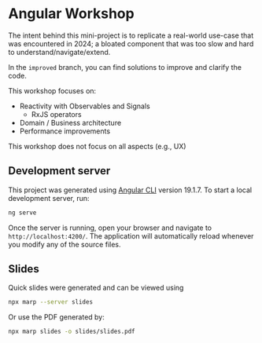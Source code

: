 # Angular Workshop

The intent behind this mini-project is to replicate a real-world use-case that was
encountered in 2024; a bloated component that was too slow and hard to understand/navigate/extend.

In the `improved` branch, you can find solutions to improve and clarify the code.

This workshop focuses on:
* Reactivity with Observables and Signals
  * RxJS operators
* Domain / Business architecture
* Performance improvements

This workshop does not focus on all aspects (e.g., UX)

## Development server
This project was generated using [Angular CLI](https://github.com/angular/angular-cli) version 19.1.7.
To start a local development server, run:

```bash
ng serve
```

Once the server is running, open your browser and navigate to `http://localhost:4200/`. The application will automatically reload whenever you modify any of the source files.

## Slides
Quick slides were generated and can be viewed using
```bash
npx marp --server slides
```

Or use the PDF generated by:
```bash
npx marp slides -o slides/slides.pdf
```
